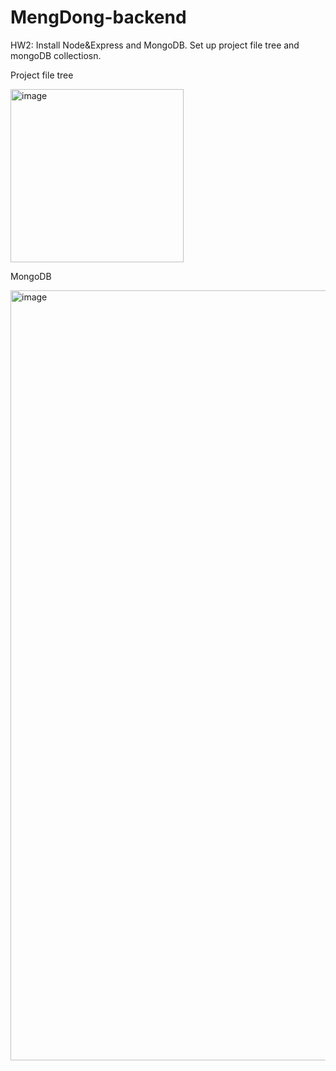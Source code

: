 # MengDong-backend

HW2: Install Node&Express and MongoDB. Set up project file tree and mongoDB collectiosn.

Project file tree

<img width="277" alt="image" src="https://user-images.githubusercontent.com/97571708/194184615-ea18bb76-15e4-42ff-9f23-558b29b70fd9.png">

MongoDB

<img width="1232" alt="image" src="https://user-images.githubusercontent.com/97571708/194184978-d1e4ca73-ac8d-4eb6-b44f-79ec19ca3d31.png">



